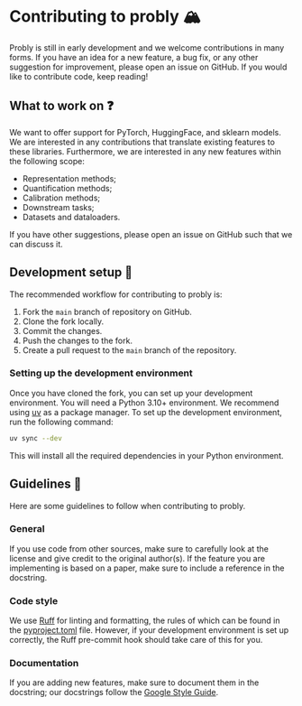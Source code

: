 # Contributing to probly 🏔️
Probly is still in early development and we welcome contributions
in many forms. If you have an idea for a new feature, a bug fix, or
any other suggestion for improvement, please open an issue on GitHub.
If you would like to contribute code, keep reading!

## What to work on ❓
We want to offer support for PyTorch, HuggingFace, and sklearn models. We are interested in
any contributions that translate existing features to these libraries. Furthermore, we are
interested in any new features within the following scope:
- Representation methods;
- Quantification methods;
- Calibration methods;
- Downstream tasks;
- Datasets and dataloaders.

If you have other suggestions, please open an issue on GitHub such that we can discuss it.

## Development setup 🔬
The recommended workflow for contributing to probly is:
1. Fork the `main` branch of repository on GitHub.
2. Clone the fork locally.
3. Commit the changes.
4. Push the changes to the fork.
5. Create a pull request to the `main` branch of the repository.

### Setting up the development environment
Once you have cloned the fork, you can set up your development environment.
You will need a Python 3.10+ environment. We recommend using [uv](https://docs.astral.sh/uv/) as a package manager.
To set up the development environment, run the following command:
```sh
uv sync --dev
```
This will install all the required dependencies in your Python environment.

## Guidelines 🚓
Here are some guidelines to follow when contributing to probly.

### General
If you use code from other sources, make sure to carefully look at the license and give credit to the original author(s).
If the feature you are implementing is based on a paper, make sure to include a reference
in the docstring.

### Code style
We use [Ruff](https://docs.astral.sh/ruff/) for linting and formatting, the rules of which can be found in the [pyproject.toml](https://github.com/pwhofman/probly/blob/main/.github/CONTRIBUTING.md) file.
However, if your development environment is set up correctly, the Ruff pre-commit hook should take care of this for you.

### Documentation
If you are adding new features, make sure to document them in the docstring;
our docstrings follow the [Google Style Guide](https://google.github.io/styleguide/pyguide.html#docstrings).

